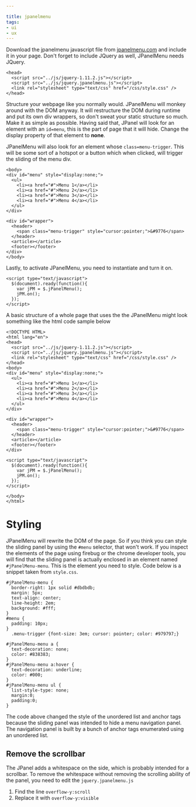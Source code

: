 ```yaml
---

title: jpanelmenu
tags:
- ui
- ux
---
```



Download the jpanelmenu javascript file from [jpanelmenu.com](http://jpanelmenu.com) and include it in your page. Don't forget to include JQuery as well, JPanelMenu needs JQuery.

~~~
<head>
  <script src="../js/jquery-1.11.2.js"></script>
  <script src="../js/jquery.jpanelmenu.js"></script>
  <link rel="stylesheet" type="text/css" href="/css/style.css" />
</head>
~~~

Structure your webpage like you normally would. JPanelMenu will monkey around with the DOM anyway. It will restructure the DOM during runtime and put its own div wrappers, so don't sweat your static structure so much. Make it as simple as possible. Having said that, JPanel will look for an element with an `id=menu`, this is the part of page that it will hide. Change the display property of that element to **none**.

JPanelMenu will also look for an element whose `class=menu-trigger`. This will be some sort of a hotspot or a button which when clicked, will trigger the sliding of the menu div.

~~~
<body>
<div id="menu" style="display:none;">
  <ul>
    <li><a href="#">Menu 1</a></li>
    <li><a href="#">Menu 2</a></li>
    <li><a href="#">Menu 3</a></li>
    <li><a href="#">Menu 4</a></li>
  </ul>
</div>

<div id="wrapper">
  <header>
    <span class="menu-trigger" style="cursor:pointer;">&#9776</span>
  </header>
  <article></article>
  <footer></footer>
</div>
</body>
~~~

Lastly, to activate JPanelMenu, you need to instantiate and turn it on.

~~~
<script type="text/javascript">
  $(document).ready(function(){
    var jPM = $.jPanelMenu();
    jPM.on();
  });
</script>
~~~

A basic structure of a whole page that uses the the JPanelMenu might look something like the html code sample below

~~~
<!DOCTYPE HTML>
<html lang="en">
<head>
  <script src="../js/jquery-1.11.2.js"></script>
  <script src="../js/jquery.jpanelmenu.js"></script>
  <link rel="stylesheet" type="text/css" href="/css/style.css" />
</head>
<body>
<div id="menu" style="display:none;">
  <ul>
    <li><a href="#">Menu 1</a></li>
    <li><a href="#">Menu 2</a></li>
    <li><a href="#">Menu 3</a></li>
    <li><a href="#">Menu 4</a></li>
  </ul>
</div>

<div id="wrapper">
  <header>
    <span class="menu-trigger" style="cursor:pointer;">&#9776</span>
  </header>
  <article></article>
  <footer></footer>
</div>

<script type="text/javascript">
  $(document).ready(function(){
    var jPM = $.jPanelMenu();
    jPM.on();
  });
</script>

</body>
</html>
~~~

# Styling

JPanelMenu will rewrite the DOM of the page. So if you think you can style the sliding panel by using the `#menu` selector, that won't work. If you inspect the elements of the page using firebug or the chrome developer tools, you will find that the sliding panel is actually enclosed in an element named `#jPanelMenu-menu`. This is the element you need to style. Code below is a snippet taken from `style.css`.

~~~
#jPanelMenu-menu {
  border-right: 1px solid #dbdbdb;
  margin: 5px;
  text-align: center;
  line-height: 2em;
  background: #fff;
}
#menu {
  padding: 10px;
}
  .menu-trigger {font-size: 3em; cursor: pointer; color: #979797;}

#jPanelMenu-menu a {
  text-decoration: none;
  color: #838383;
}
#jPanelMenu-menu a:hover {
  text-decoration: underline;
  color: #000;
}
#jPanelMenu-menu ul {
  list-style-type: none;
  margin:0;
  padding:0;
}
~~~

The code above changed the style of the unordered list and anchor tags because the sliding panel was intended to hide a menu navigation panel. The navigation panel is built by a bunch of anchor tags enumerated using an unordered list.

## Remove the scrollbar

The JPanel adds a whitespace on the side, which is probably intended for a scrollbar. To remove the whitespace without removing the scrolling ability of the panel, you need to edit the `jquery.jpanelmenu.js`

1. Find the line `overflow-y:scroll`
2. Replace it with `overflow-y:visible`

